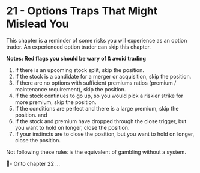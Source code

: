 # 21 - Options Traps That Might Mislead You

This chapter is a reminder of some risks you will experience as an option trader.
An experienced option trader can skip this chapter.

**Notes: Red flags you should be wary of & avoid trading**
1. If there is an upcoming stock split, skip the position.
2. If the stock is a candidate for a merger or acquisition, skip the position.
3. If there are no options with sufficient premiums ratios (premium / maintenance requirement), skip the position.
4. If the stock continues to go up, so you would pick a riskier strike for more premium, skip the position.
5. If the conditions are perfect and there is a large premium, skip the position. and 
6. If the stock and premium have dropped through the close trigger, but you want to hold on longer, close the position.
7. If your instincts are to close the position, but you want to hold on longer, close the position.

Not following these rules is the equivalent of gambling without a system.

🤞- Onto chapter 22 ...
